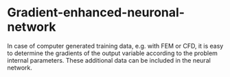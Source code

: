 # Gradient-enhanced-neuronal-network
In case of computer generated training data, e.g. with FEM or CFD, it is easy to determine the gradients of the output variable according to the problem internal parameters. These additional data can be included in the neural network.
